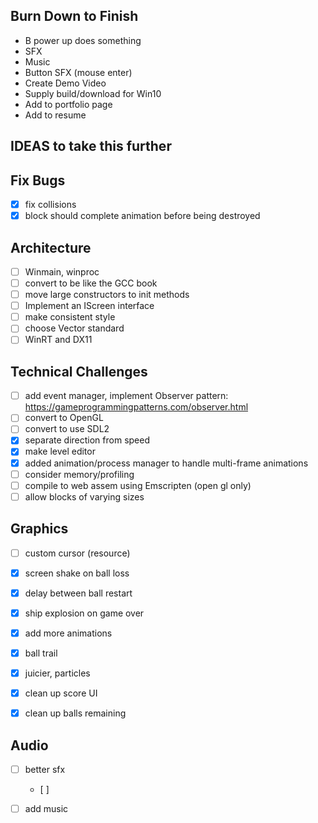 ## Burn Down to Finish

- B power up does something
- SFX
- Music
- Button SFX (mouse enter)
- Create Demo Video
- Supply build/download for Win10
- Add to portfolio page 
- Add to resume

## IDEAS to take this further

## Fix Bugs
- [x] fix collisions
- [x] block should complete animation before being destroyed

## Architecture
- [ ] Winmain, winproc
- [ ] convert to be like the GCC book
- [ ] move large constructors to init methods
- [ ] Implement an IScreen interface
- [ ] make consistent style
- [ ] choose Vector standard
- [ ] WinRT and DX11

## Technical Challenges
- [ ] add event manager, implement Observer pattern: https://gameprogrammingpatterns.com/observer.html
- [ ] convert to OpenGL
- [ ] convert to use SDL2
- [X] separate direction from speed
- [X] make level editor
- [X] added animation/process manager to handle multi-frame animations
- [ ] consider memory/profiling
- [ ] compile to web assem using Emscripten (open gl only)
- [ ] allow blocks of varying sizes

## Graphics
- [ ] custom cursor (resource)
- [x] screen shake on ball loss
- [x] delay between ball restart
- [x] ship explosion on game over
- [x] add more animations
- [x] ball trail
- [x] juicier, particles
- [x] clean up score UI
- [x] clean up balls remaining


## Audio
- [ ] better sfx
    - [ ] 
- [ ] add music


